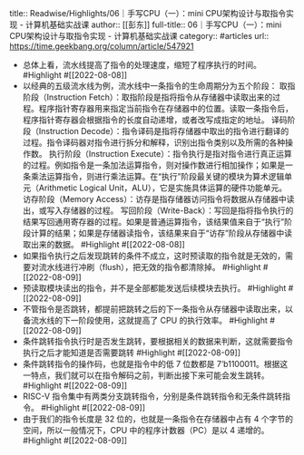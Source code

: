 title:: Readwise/Highlights/06｜手写CPU（一）：mini CPU架构设计与取指令实现 - 计算机基础实战课
author:: [[彭东]]
full-title:: 06｜手写CPU（一）：mini CPU架构设计与取指令实现 - 计算机基础实战课
category:: #articles
url:: https://time.geekbang.org/column/article/547921

- 总体上看，流水线提高了指令的处理速度，缩短了程序执行的时间。 #Highlight #[[2022-08-08]]
- 以经典的五级流水线为例，流水线中一条指令的生命周期分为五个阶段：
  取指阶段（Instruction Fetch）：取指阶段是指将指令从存储器中读取出来的过程。程序指针寄存器用来指定当前指令在存储器中的位置。读取一条指令后，程序指针寄存器会根据指令的长度自动递增，或者改写成指定的地址。
  译码阶段（Instruction Decode）：指令译码是指将存储器中取出的指令进行翻译的过程。指令译码器对指令进行拆分和解释，识别出指令类别以及所需的各种操作数。
  执行阶段（Instruction Execute）：指令执行是指对指令进行真正运算的过程。例如指令是一条加法运算指令，则对操作数进行相加操作；如果是一条乘法运算指令，则进行乘法运算。在“执行”阶段最关键的模块为算术逻辑单元（Arithmetic Logical Unit，ALU），它是实施具体运算的硬件功能单元。
  访存阶段（Memory Access）：访存是指存储器访问指令将数据从存储器中读出，或写入存储器的过程。
  写回阶段（Write-Back）：写回是指将指令执行的结果写回通用寄存器的过程。如果是普通运算指令，该结果值来自于“执行”阶段计算的结果；如果是存储器读指令，该结果来自于“访存”阶段从存储器中读取出来的数据。 #Highlight #[[2022-08-08]]
- 如果指令执行之后发现跳转的条件不成立，这时预读取的指令就是无效的，需要对流水线进行冲刷（flush），把无效的指令都清除掉。 #Highlight #[[2022-08-09]]
- 预读取模块读出的指令，并不是全部都能发送后续模块去执行。 #Highlight #[[2022-08-09]]
- 不管指令是否跳转，都提前把跳转之后的下一条指令从存储器中读取出来，以备流水线的下一阶段使用，这就提高了 CPU 的执行效率。 #Highlight #[[2022-08-09]]
- 条件跳转指令执行时是否发生跳转，要根据相关的数据来判断，这就需要指令执行之后才能知道是否需要跳转 #Highlight #[[2022-08-09]]
- 条件跳转指令的操作码，也就是指令中的低 7 位数都是 7’b1100011。根据这一特点，我们就可以在指令解码之前，判断出接下来可能会发生跳转。 #Highlight #[[2022-08-09]]
- RISC-V 指令集中有两类分支跳转指令，分别是条件跳转指令和无条件跳转指令。 #Highlight #[[2022-08-09]]
- 由于我们的指令长度是 32 位的，也就是一条指令在存储器中占有 4 个字节的空间，所以一般情况下，CPU 中的程序计数器（PC）是以 4 递增的。 #Highlight #[[2022-08-09]]